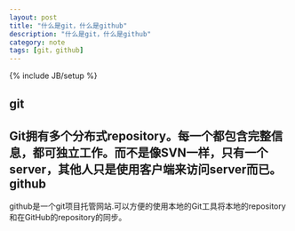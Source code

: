 ```yaml
---
layout: post
title: "什么是git，什么是github"
description: "什么是git，什么是github"
category: note
tags: [git，github]
---
```

{% include JB/setup %}

git
---
Git拥有多个分布式repository。每一个都包含完整信息，都可独立工作。而不是像SVN一样，只有一个server，其他人只是使用客户端来访问server而已。
github
--
github是一个git项目托管网站.可以方便的使用本地的Git工具将本地的repository和在GitHub的repository的同步。